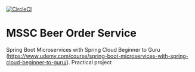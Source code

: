 [![CircleCI](https://dl.circleci.com/status-badge/img/gh/viktor-mazepa/mssc-beer-order-service/tree/master.svg?style=svg)](https://dl.circleci.com/status-badge/redirect/gh/viktor-mazepa/mssc-beer-order-service/tree/master)
# MSSC Beer Order Service

Spring Boot Microservices with Spring Cloud Beginner to Guru
(https://www.udemy.com/course/spring-boot-microservices-with-spring-cloud-beginner-to-guru/). Practical project
